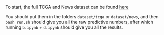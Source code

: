 To start, the full TCGA and News dataset can be found [here](https://huggingface.co/datasets/QiyaoWei/Defining-Expertise/tree/main)

You should put them in the folders `dataset/tcga` or `dataset/news`, and then `bash run.sh` should give you all the raw predictive numbers, after which running `b.ipynb` + `d.ipynb` should give you all the results.
